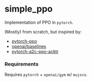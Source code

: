 # simple_ppo

Implementation of PPO in `pytorch`.

(Mostly) from scratch, but inspired by:
 
- [pytorch-ppo](https://github.com/tpbarron/pytorch-ppo)
- [openai/baselines](https://github.com/openai/baselines)
- [pytorch-a2c-ppo-acktr](https://github.com/ikostrikov/pytorch-a2c-ppo-acktr)

### Requirements

Requires `pytorch` +  `openai/gym` w/ `mujoco`.